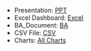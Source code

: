 - Presentation: [PPT](https://docs.google.com/presentation/d/1-7FWJflCYeuAdjdsnukrYLp5eR9OQVcm/edit?usp=sharing&ouid=115590215427399995649&rtpof=true&sd=true)
- Excel Dashboard: [Excel](https://docs.google.com/spreadsheets/d/1LonwrQg-Yn3qLwGxnAMSy4iWtKm84NDRh0-uvP7OHyk/edit?usp=sharing)
- BA_Document: [BA](https://docs.google.com/document/d/1yjCZhmeuKXSfla7w-VtuauSrzyPc3n8t/edit?usp=sharing&ouid=115590215427399995649&rtpof=true&sd=true)
- CSV File: [CSV](https://drive.google.com/file/d/1StE35Z5g5scT89TDpzeSy4IaaaKwq4bh/view?usp=sharing)
- Charts: [All Charts](https://drive.google.com/drive/folders/1TmEkt5xMkcX0IkkzU00KLNb1-SXt3DQw?usp=sharing)
